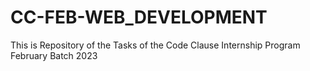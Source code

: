 # CC-FEB-WEB_DEVELOPMENT
 This is Repository of the Tasks of the Code Clause Internship Program February Batch 2023
